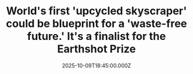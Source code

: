 ---
title: "World's first 'upcycled skyscraper' could be blueprint for a 'waste-free future.' It's a finalist for the Earthshot Prize"
date: 2025-10-09T18:45:00.000Z
category: Human Kindness
externalLink: "https://www.goodgoodgood.co/articles/upcycled-skyscraper-earthshot-prize"
image: ""
excerpt: "It is one of just 15 finalists in the annual competition.…"
---